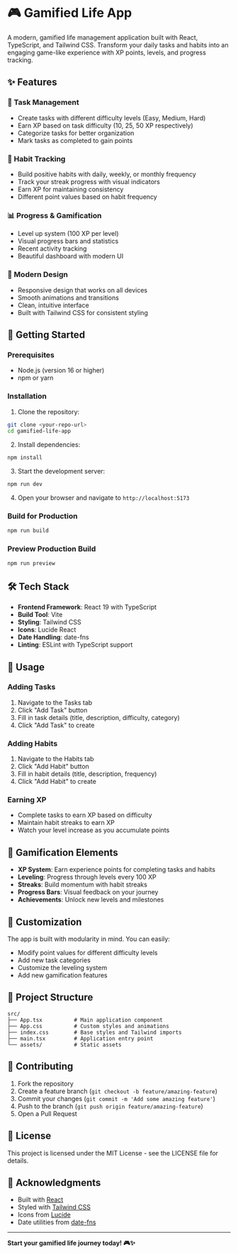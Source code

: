 # 🎮 Gamified Life App

A modern, gamified life management application built with React, TypeScript, and Tailwind CSS. Transform your daily tasks and habits into an engaging game-like experience with XP points, levels, and progress tracking.

## ✨ Features

### 🎯 Task Management
- Create tasks with different difficulty levels (Easy, Medium, Hard)
- Earn XP based on task difficulty (10, 25, 50 XP respectively)
- Categorize tasks for better organization
- Mark tasks as completed to gain points

### 🔄 Habit Tracking
- Build positive habits with daily, weekly, or monthly frequency
- Track your streak progress with visual indicators
- Earn XP for maintaining consistency
- Different point values based on habit frequency

### 📊 Progress & Gamification
- Level up system (100 XP per level)
- Visual progress bars and statistics
- Recent activity tracking
- Beautiful dashboard with modern UI

### 🎨 Modern Design
- Responsive design that works on all devices
- Smooth animations and transitions
- Clean, intuitive interface
- Built with Tailwind CSS for consistent styling

## 🚀 Getting Started

### Prerequisites
- Node.js (version 16 or higher)
- npm or yarn

### Installation

1. Clone the repository:
```bash
git clone <your-repo-url>
cd gamified-life-app
```

2. Install dependencies:
```bash
npm install
```

3. Start the development server:
```bash
npm run dev
```

4. Open your browser and navigate to `http://localhost:5173`

### Build for Production

```bash
npm run build
```

### Preview Production Build

```bash
npm run preview
```

## 🛠️ Tech Stack

- **Frontend Framework**: React 19 with TypeScript
- **Build Tool**: Vite
- **Styling**: Tailwind CSS
- **Icons**: Lucide React
- **Date Handling**: date-fns
- **Linting**: ESLint with TypeScript support

## 📱 Usage

### Adding Tasks
1. Navigate to the Tasks tab
2. Click "Add Task" button
3. Fill in task details (title, description, difficulty, category)
4. Click "Add Task" to create

### Adding Habits
1. Navigate to the Habits tab
2. Click "Add Habit" button
3. Fill in habit details (title, description, frequency)
4. Click "Add Habit" to create

### Earning XP
- Complete tasks to earn XP based on difficulty
- Maintain habit streaks to earn XP
- Watch your level increase as you accumulate points

## 🎯 Gamification Elements

- **XP System**: Earn experience points for completing tasks and habits
- **Leveling**: Progress through levels every 100 XP
- **Streaks**: Build momentum with habit streaks
- **Progress Bars**: Visual feedback on your journey
- **Achievements**: Unlock new levels and milestones

## 🔧 Customization

The app is built with modularity in mind. You can easily:
- Modify point values for different difficulty levels
- Add new task categories
- Customize the leveling system
- Add new gamification features

## 📁 Project Structure

```
src/
├── App.tsx          # Main application component
├── App.css          # Custom styles and animations
├── index.css        # Base styles and Tailwind imports
├── main.tsx         # Application entry point
└── assets/          # Static assets
```

## 🤝 Contributing

1. Fork the repository
2. Create a feature branch (`git checkout -b feature/amazing-feature`)
3. Commit your changes (`git commit -m 'Add some amazing feature'`)
4. Push to the branch (`git push origin feature/amazing-feature`)
5. Open a Pull Request

## 📄 License

This project is licensed under the MIT License - see the LICENSE file for details.

## 🙏 Acknowledgments

- Built with [React](https://react.dev/)
- Styled with [Tailwind CSS](https://tailwindcss.com/)
- Icons from [Lucide](https://lucide.dev/)
- Date utilities from [date-fns](https://date-fns.org/)

---

**Start your gamified life journey today! 🎮✨**
